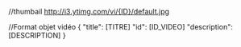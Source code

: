 //thumbail
http://i3.ytimg.com/vi/{ID}/default.jpg

//Format objet vidéo
{
    "title": [TITRE]
    "id": [ID_VIDEO]
    "description": [DESCRIPTION]
}